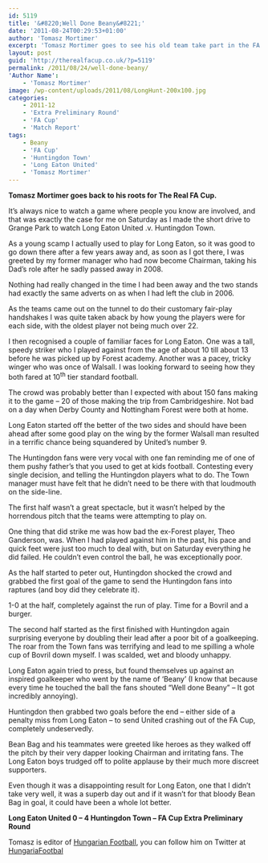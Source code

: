 ```yaml
---
id: 5119
title: '&#8220;Well Done Beany&#8221;'
date: '2011-08-24T00:29:53+01:00'
author: 'Tomasz Mortimer'
excerpt: 'Tomasz Mortimer goes to see his old team take part in the FA Cup. Familiar faces, familiar hoardings, spilled Bovril, young teams and touchline managers.'
layout: post
guid: 'http://therealfacup.co.uk/?p=5119'
permalink: /2011/08/24/well-done-beany/
'Author Name':
    - 'Tomasz Mortimer'
image: /wp-content/uploads/2011/08/LongHunt-200x100.jpg
categories:
    - 2011-12
    - 'Extra Preliminary Round'
    - 'FA Cup'
    - 'Match Report'
tags:
    - Beany
    - 'FA Cup'
    - 'Huntingdon Town'
    - 'Long Eaton United'
    - 'Tomasz Mortimer'
---
```


**Tomasz Mortimer goes back to his roots for The Real FA Cup.**

It’s always nice to watch a game where people you know are involved, and that was exactly the case for me on Saturday as I made the short drive to Grange Park to watch Long Eaton United .v. Huntingdon Town.

As a young scamp I actually used to play for Long Eaton, so it was good to go down there after a few years away and, as soon as I got there, I was greeted by my former manager who had now become Chairman, taking his Dad’s role after he sadly passed away in 2008.

Nothing had really changed in the time I had been away and the two stands had exactly the same adverts on as when I had left the club in 2006.

As the teams came out on the tunnel to do their customary fair-play handshakes I was quite taken aback by how young the players were for each side, with the oldest player not being much over 22.

I then recognised a couple of familiar faces for Long Eaton. One was a tall, speedy striker who I played against from the age of about 10 till about 13 before he was picked up by Forest academy. Another was a pacey, tricky winger who was once of Walsall. I was looking forward to seeing how they both fared at 10<sup>th</sup> tier standard football.

The crowd was probably better than I expected with about 150 fans making it to the game – 20 of those making the trip from Cambridgeshire. Not bad on a day when Derby County and Nottingham Forest were both at home.

Long Eaton started off the better of the two sides and should have been ahead after some good play on the wing by the former Walsall man resulted in a terrific chance being squandered by United’s number 9.

The Huntingdon fans were very vocal with one fan reminding me of one of them pushy father’s that you used to get at kids football. Contesting every single decision, and telling the Huntingdon players what to do. The Town manager must have felt that he didn’t need to be there with that loudmouth on the side-line.

The first half wasn’t a great spectacle, but it wasn’t helped by the horrendous pitch that the teams were attempting to play on.

One thing that did strike me was how bad the ex-Forest player, Theo Ganderson, was. When I had played against him in the past, his pace and quick feet were just too much to deal with, but on Saturday everything he did failed. He couldn’t even control the ball, he was exceptionally poor.

As the half started to peter out, Huntingdon shocked the crowd and grabbed the first goal of the game to send the Huntingdon fans into raptures (and boy did they celebrate it).

1-0 at the half, completely against the run of play. Time for a Bovril and a burger.

The second half started as the first finished with Huntingdon again surprising everyone by doubling their lead after a poor bit of a goalkeeping. The roar from the Town fans was terrifying and lead to me spilling a whole cup of Bovril down myself. I was scalded, wet and bloody unhappy.

Long Eaton again tried to press, but found themselves up against an inspired goalkeeper who went by the name of ‘Beany’ (I know that because every time he touched the ball the fans shouted “Well done Beany” – It got incredibly annoying).

Huntingdon then grabbed two goals before the end – either side of a penalty miss from Long Eaton – to send United crashing out of the FA Cup, completely undeservedly.

Bean Bag and his teammates were greeted like heroes as they walked off the pitch by their very dapper looking Chairman and irritating fans. The Long Eaton boys trudged off to polite applause by their much more discreet supporters.

Even though it was a disappointing result for Long Eaton, one that I didn’t take very well, it was a superb day out and if it wasn’t for that bloody Bean Bag in goal, it could have been a whole lot better.

**Long Eaton United 0 – 4 Huntingdon Town – FA Cup Extra Preliminary Round**

Tomasz is editor of [Hungarian Football](http://hungarianfootball.com/), you can follow him on Twitter at [HungariaFootbal](http://twitter.com/#!/HungariaFootbal)